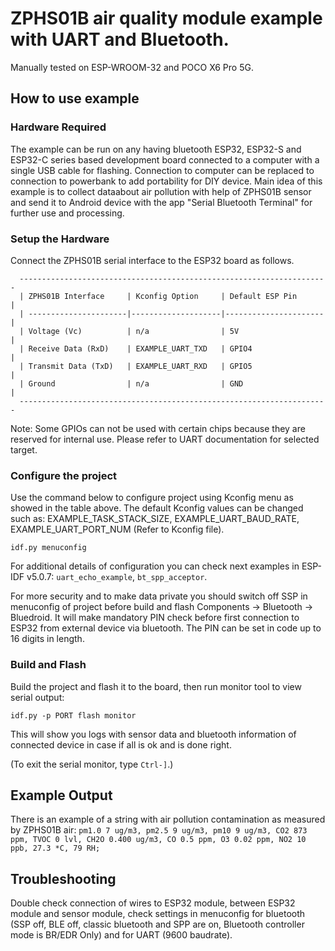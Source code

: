 
# ZPHS01B air quality module example with UART and Bluetooth. 

Manually tested on ESP-WROOM-32 and POCO X6 Pro 5G.

## How to use example

### Hardware Required

The example can be run on any having bluetooth ESP32, ESP32-S and ESP32-C series based development board connected to a computer with a single USB cable for flashing. 
Connection to computer can be replaced to connection to powerbank to add portability for DIY device. 
Main idea of this example is to collect dataabout air pollution with help of ZPHS01B sensor and send it 
to Android device with the app "Serial Bluetooth Terminal" for further use and processing. 

### Setup the Hardware

Connect the ZPHS01B serial interface to the ESP32 board as follows.

```
  ---------------------------------------------------------------------
  | ZPHS01B Interface     | Kconfig Option     | Default ESP Pin      |
  | ----------------------|--------------------|----------------------|
  | Voltage (Vc)          | n/a                | 5V                   |
  | Receive Data (RxD)    | EXAMPLE_UART_TXD   | GPIO4                |
  | Transmit Data (TxD)   | EXAMPLE_UART_RXD   | GPIO5                |
  | Ground                | n/a                | GND                  |
  ---------------------------------------------------------------------
```
Note: Some GPIOs can not be used with certain chips because they are reserved for internal use. Please refer to UART documentation for selected target.

### Configure the project

Use the command below to configure project using Kconfig menu as showed in the table above.
The default Kconfig values can be changed such as: EXAMPLE_TASK_STACK_SIZE, EXAMPLE_UART_BAUD_RATE, EXAMPLE_UART_PORT_NUM (Refer to Kconfig file).
```
idf.py menuconfig
```
For additional details of configuration you can check next examples in ESP-IDF v5.0.7:
`uart_echo_example`, `bt_spp_acceptor`.

For more security and to make data private you should switch off SSP in menuconfig of project before build and flash Components -> Bluetooth -> Bluedroid. It will make mandatory PIN check before first connection to ESP32 from external device via bluetooth. The PIN can be set in code up to 16 digits in length.

### Build and Flash

Build the project and flash it to the board, then run monitor tool to view serial output:

```
idf.py -p PORT flash monitor
```
This will show you logs with sensor data and bluetooth information of connected device in case if all is ok and is done right.

(To exit the serial monitor, type ``Ctrl-]``.)


## Example Output

There is an example of a string with air pollution contamination as measured by ZPHS01B air: 
`pm1.0 7 ug/m3, pm2.5 9 ug/m3, pm10 9 ug/m3, CO2 873 ppm, TVOC 0 lvl, CH2O 0.400 ug/m3, CO 0.5 ppm, O3 0.02 ppm, NO2 10 ppb, 27.3 *C, 79 RH;`

## Troubleshooting

Double check connection of wires to ESP32 module, between ESP32 module and sensor module, check settings in menuconfig for bluetooth (SSP off, BLE off, classic bluetooth and SPP are on, Bluetooth controller mode is BR/EDR Only) and for UART (9600 baudrate).
